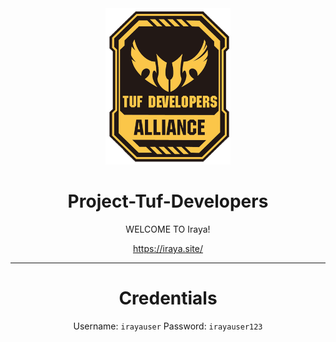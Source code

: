 <div align="center">
    <img width=200px height=250px src="https://github.com/PUP-BSIT/ex9-tuf_developers/blob/efc1a7e97c441eae6ed1a0c02ac5f2c97ba95ace/index_elements/TUFLOGO.png" />

# Project-Tuf-Developers

WELCOME TO Iraya!

https://iraya.site/

---

# Credentials
Username: `irayauser` Password: `irayauser123`